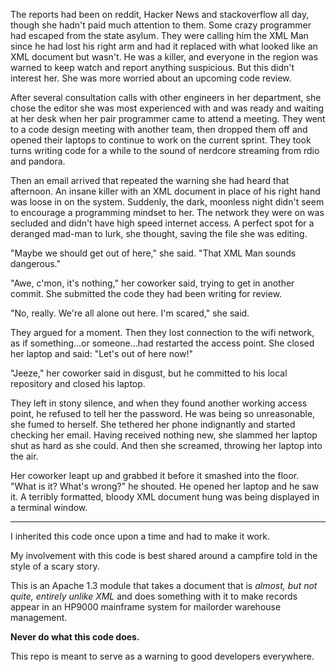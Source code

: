 The reports had been on reddit, Hacker News and stackoverflow all day, though she hadn't paid much attention to them. Some crazy programmer had escaped from the state asylum. They were calling him the XML Man since he had lost his right arm and had it replaced with what looked like an XML document but wasn't. He was a killer, and everyone in the region was warned to keep watch and report anything suspicious. But this didn't interest her. She was more worried about an upcoming code review.

After several consultation calls with other engineers in her department, she chose the editor she was most experienced with and was ready and waiting at her desk when her pair programmer came to attend a meeting. They went to a code design meeting with another team, then dropped them off and opened their laptops to continue to work on the current sprint. They took turns writing code for a while to the sound of nerdcore streaming from rdio and pandora.

Then an email arrived that repeated the warning she had heard that afternoon. An insane killer with an XML document in place of his right hand was loose in on the system. Suddenly, the dark, moonless night didn't seem to encourage a programming mindset to her. The network they were on was secluded and didn't have high speed internet access. A perfect spot for a deranged mad-man to lurk, she thought, saving the file she was editing.

"Maybe we should get out of here," she said. "That XML Man sounds dangerous."

"Awe, c'mon, it's nothing," her coworker said, trying to get in another commit. She submitted the code they had been writing for review.

"No, really. We're all alone out here. I'm scared," she said.

They argued for a moment. Then they lost connection to the wifi network, as if something…or someone…had restarted the access point. She closed her laptop and said: "Let's out of here now!"

"Jeeze," her coworker said in disgust, but he committed to his local repository and closed his laptop.

They left in stony silence, and when they found another working access point, he refused to tell her the password. He was being so unreasonable, she fumed to herself. She tethered her phone indignantly and started checking her email. Having received nothing new, she slammed her laptop shut as hard as she could. And then she screamed, throwing her laptop into the air.

Her coworker leapt up and grabbed it before it smashed into the floor. "What is it? What's wrong?" he shouted. He opened her laptop and he saw it. A terribly formatted, bloody XML document hung was being displayed in a terminal window.

---------------------------------------

I inherited this code once upon a time and had to make it work.

My involvement with this code is best shared around a campfire told in the style of a scary story.

This is an Apache 1.3 module that takes a document that is *almost, but not quite, entirely unlike XML* and does something with it to make records appear in an HP9000 mainframe system for mailorder warehouse management.

**Never do what this code does.**

This repo is meant to serve as a warning to good developers everywhere.

